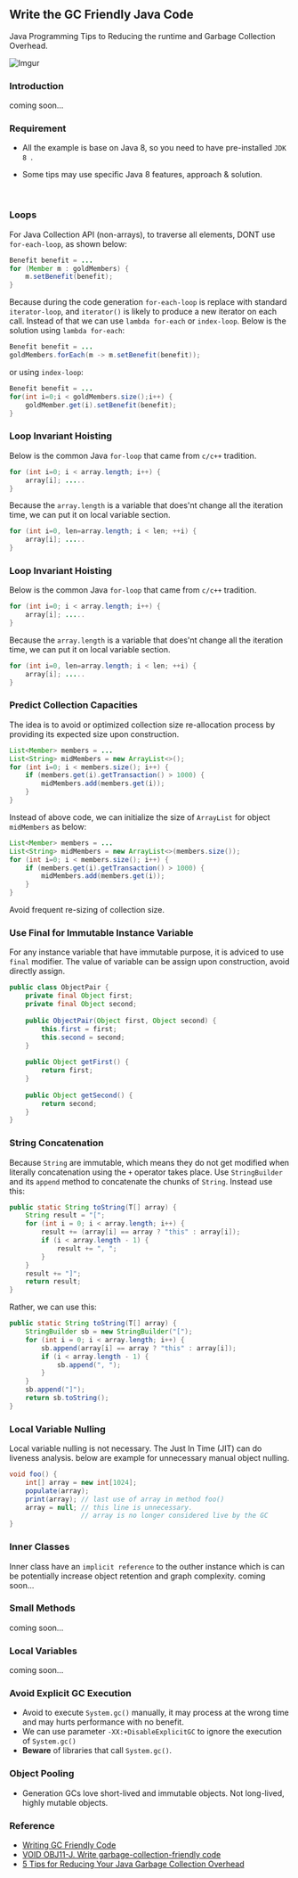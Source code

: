 ## Write the GC Friendly Java Code
Java Programming Tips to Reducing the runtime and Garbage Collection Overhead.

![Imgur](https://i.imgur.com/GO3A9yQ.png)

### Introduction
coming soon...


### Requirement
- All the example is base on Java 8, so you need to have pre-installed `JDK 8 `.

- Some tips may use specific Java 8 features, approach & solution.

  ​


### Loops
For Java Collection API (non-arrays), to traverse all elements, DONT use `for-each-loop`, as shown below:

```java
Benefit benefit = ...
for (Member m : goldMembers) {
	m.setBenefit(benefit);
}
```

Because during the code generation `for-each-loop` is replace with standard `iterator-loop`, and `iterator()` is likely to produce a new iterator on each call. Instead of that we can use `lambda for-each` or `index-loop`. Below is the solution using `lambda for-each`:

```java
Benefit benefit = ...
goldMembers.forEach(m -> m.setBenefit(benefit));
```

or using `index-loop`:

```java
Benefit benefit = ...
for(int i=0;i < goldMembers.size();i++) {
	goldMember.get(i).setBenefit(benefit);
}
```



### Loop Invariant Hoisting

Below is the common Java `for-loop` that came from `c/c++` tradition.

```java
for (int i=0; i < array.length; i++) {
	array[i]; .....
}
```

Because the `array.length` is a variable that does'nt change all the iteration time, we can put it on local variable section.

```java
for (int i=0, len=array.length; i < len; ++i) {
	array[i]; .....
}
```



### Loop Invariant Hoisting

Below is the common Java `for-loop` that came from `c/c++` tradition.

```java
for (int i=0; i < array.length; i++) {
	array[i]; .....
}
```

Because the `array.length` is a variable that does'nt change all the iteration time, we can put it on local variable section.

```java
for (int i=0, len=array.length; i < len; ++i) {
	array[i]; .....
}
```



### Predict Collection Capacities

The idea is to avoid or optimized collection size re-allocation process by providing its expected size upon construction.

```java
List<Member> members = ...
List<String> midMembers = new ArrayList<>();
for (int i=0; i < members.size(); i++) {
	if (members.get(i).getTransaction() > 1000) {
		midMembers.add(members.get(i));
	}
}
```

Instead of above code, we can initialize the size of `ArrayList` for object `midMembers` as below:

```java
List<Member> members = ...
List<String> midMembers = new ArrayList<>(members.size());
for (int i=0; i < members.size(); i++) {
	if (members.get(i).getTransaction() > 1000) {
		midMembers.add(members.get(i));
	}
}
```

Avoid frequent re-sizing of collection size.



### Use Final for Immutable Instance Variable  

For any instance variable that have immutable purpose, it is adviced to use `final` modifier. The value of variable can be 
assign upon construction, avoid directly assign.

```java
public class ObjectPair {
	private final Object first;
	private final Object second;
 
	public ObjectPair(Object first, Object second) {
		this.first = first;
		this.second = second;
	}
 
	public Object getFirst() {
		return first;
	}
 
	public Object getSecond() {
		return second;
	}
}
```



### String Concatenation

Because `String` are immutable, which means they do not get modified when literally concatenation using the `+` operator takes place.
Use `StringBuilder` and its `append` method to concatenate the chunks of `String`. Instead use this:

```java
public static String toString(T[] array) {
	String result = "[";
 	for (int i = 0; i < array.length; i++) {
		result += (array[i] == array ? "this" : array[i]);
		if (i < array.length - 1) {
			result += ", ";
		}
	} 
	result += "]"; 
	return result;
}
```
Rather, we can use this:

```java
public static String toString(T[] array) {
	StringBuilder sb = new StringBuilder("[");
 	for (int i = 0; i < array.length; i++) {
		sb.append(array[i] == array ? "this" : array[i]);
		if (i < array.length - 1) {
			sb.append(", ");
		}
	} 
	sb.append("]");
	return sb.toString();
}
```



### Local Variable Nulling

Local variable nulling is not necessary. The Just In Time (JIT) can do liveness analysis. below are example 
for unnecessary manual object nulling.

```java
void foo() {
	int[] array = new int[1024];
	populate(array);
	print(array); // last use of array in method foo()
	array = null; // this line is unnecessary.
	              // array is no longer considered live by the GC  
}
```



### Inner Classes
Inner class have an `implicit reference` to the outher instance which is can be potentially increase object retention and graph complexity.
coming soon...



### Small Methods

coming soon...



### Local Variables

coming soon...



### Avoid Explicit GC Execution

- Avoid to execute `System.gc()` manually, it may process at the wrong time and may hurts performance with no benefit.
- We can use parameter `-XX:+DisableExplicitGC` to ignore the execution of `System.gc()`
- **Beware** of libraries that call `System.gc()`.




### Object Pooling

- Generation GCs love short-lived and immutable objects. Not long-lived, highly mutable objects.




### Reference
- [Writing GC Friendly Code](https://github.com/AlmasB/FXGL/wiki/Writing-GC-friendly-Code)
- [VOID OBJ11-J. Write garbage-collection-friendly code](https://www.securecoding.cert.org/confluence/display/java/VOID+OBJ11-J.+Write+garbage-collection-friendly+code)
- [5 Tips for Reducing Your Java Garbage Collection Overhead](http://blog.takipi.com/5-tips-for-reducing-your-java-garbage-collection-overhead/)
